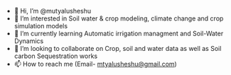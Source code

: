 - 👋 Hi, I’m @mutyalusheshu
- 👀 I’m interested in Soil water & crop modeling, climate change and crop simulation models 
- 🌱 I’m currently learning Automatic irrigation managment and Soil-Water Dynamics 
- 💞️ I’m looking to collaborate on Crop, soil and water data as well as Soil carbon Sequestration works 
- 📫 How to reach me (Email- mtyalusheshu@gmail.com) 

<!---
mutyalusheshu/mutyalusheshu is a ✨ special ✨ repository because its `README.md` (this file) appears on your GitHub profile.
You can click the Preview link to take a look at your changes.
--->
